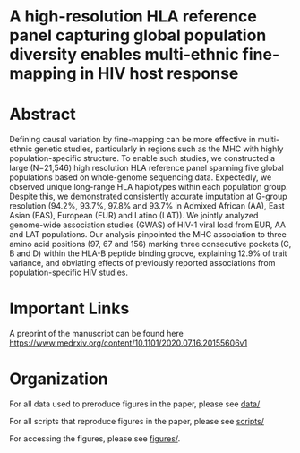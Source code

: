 # A high-resolution HLA reference panel capturing global population diversity enables multi-ethnic fine-mapping in HIV host response

# Abstract
Defining causal variation by fine-mapping can be more effective in multi-ethnic genetic studies, particularly in regions such as the MHC with highly population-specific structure. To enable such studies, we constructed a large (N=21,546) high resolution HLA reference panel spanning five global populations based on whole-genome sequencing data. Expectedly, we observed unique long-range HLA haplotypes within each population group. Despite this, we demonstrated consistently accurate imputation at G-group resolution (94.2%, 93.7%, 97.8% and 93.7% in Admixed African (AA), East Asian (EAS), European (EUR) and Latino (LAT)). We jointly analyzed genome-wide association studies (GWAS) of HIV-1 viral load from EUR, AA and LAT populations. Our analysis pinpointed the MHC association to three amino acid positions (97, 67 and 156) marking three consecutive pockets (C, B and D) within the HLA-B peptide binding groove, explaining 12.9% of trait variance, and obviating effects of previously reported associations from population-specific HIV studies. 

# Important Links
A preprint of the manuscript can be found here https://www.medrxiv.org/content/10.1101/2020.07.16.20155606v1

# Organization
For all data used to preroduce figures in the paper, please see [data/](data/)

For all scripts that reproduce figures in the paper, please see [scripts/](scripts/)

For accessing the figures, please see [figures/](figures/).

